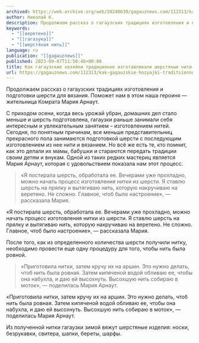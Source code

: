 ```yaml
---
archived: https://web.archive.org/web/20240630/gagauznews.com/112313/kak-gagauzskie-hozyajki-traditsionno-izgotavlivali-sherstyanye-niti-dlya-budushhih-nosochkov.html
author: Николай К.
description: Продолжаем рассказ о гагаузских традициях изготовления и подготовки шерсти для вязания. Поможет нам в этом наша героиня — жительница Комрата Мария Арнаут. С приходом осени, когда весь урожай убран, домашних дел стало меньше и шерсть подготовлена, гагаузки раньше занимали себя интересным и увлекательным занятием – изготовлением нитей. Сегодня, по понятным причинам, все меньше представительниц прекрасного пола занимаются подготовкой шерсти с последующим изготовлением из нее нити и вязанием. Но всё же есть те, кто помнит, как это делали их мамы, бабушки и стараются передать традиции своим детям и внукам. Одной из таких редких мастериц является Мария Арнаут, которая с удовольствием показала […]
keywords:
  - "[[веретено]]"
  - "[[гагазука]]"
  - "[[шерстяная нить]]"
language: ru
publication: "[[gagauznews]]"
published: 2023-09-07T11:50:46+00:00
title: Как гагаузские хозяйки традиционно изготавливали шерстяные нити для будущих носочков
url: https://gagauznews.com/112313/kak-gagauzskie-hozyajki-traditsionno-izgotavlivali-sherstyanye-niti-dlya-budushhih-nosochkov.html
---
```


Продолжаем рассказ о гагаузских традициях изготовления и подготовки шерсти для вязания. Поможет нам в этом наша героиня — жительница Комрата Мария Арнаут.

С приходом осени, когда весь урожай убран, домашних дел стало меньше и шерсть подготовлена, гагаузки раньше занимали себя интересным и увлекательным занятием – изготовлением нитей. Сегодня, по понятным причинам, все меньше представительниц прекрасного пола занимаются подготовкой шерсти с последующим изготовлением из нее нити и вязанием. Но всё же есть те, кто помнит, как это делали их мамы, бабушки и стараются передать традиции своим детям и внукам. Одной из таких редких мастериц является Мария Арнаут, которая с удовольствием показала нам этот процесс.

> «Я постирала шерсть, обработала ее. Вечерами уже прохладно, можно начать процесс изготовления нитки из шерсти. Я ставлю шерсть на прялку и вытягиваю нить, которую накручиваю на веретено. Не сложно. Главное, чтоб было настроение», — рассказала Мария.

«Я постирала шерсть, обработала ее. Вечерами уже прохладно, можно начать процесс изготовления нитки из шерсти. Я ставлю шерсть на прялку и вытягиваю нить, которую накручиваю на веретено. Не сложно. Главное, чтоб было настроение», — рассказала Мария.



После того, как из определенного количества шерсти получили нитку, необходимо провести еще одну процедуру для того, чтобы нить была ровной.

> «Приготовила нитки, затем кручу их на аршин. Это нужно делать, чтоб нить была ровная. Затем кипяченой водой обливаю ее, чтобы она набухла, и даю ей высохнуть. Высохшую нить собираю в моток», — поделилась Мария Арнаут.

«Приготовила нитки, затем кручу их на аршин. Это нужно делать, чтоб нить была ровная. Затем кипяченой водой обливаю ее, чтобы она набухла, и даю ей высохнуть. Высохшую нить собираю в моток», — поделилась Мария Арнаут.



Из полученной нитки гагаузки зимой вяжут шерстяные изделия: носки, безрукавки, свитера, шапки, береты, шарфы.